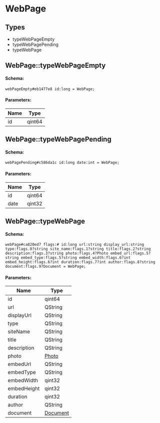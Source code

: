 # WebPage

## Types

* typeWebPageEmpty
* typeWebPagePending
* typeWebPage

## WebPage::typeWebPageEmpty

#### Schema:

`webPageEmpty#eb1477e8 id:long = WebPage;`

#### Parameters:

|Name|Type|
|----|----|
|id|qint64|

## WebPage::typeWebPagePending

#### Schema:

`webPagePending#c586da1c id:long date:int = WebPage;`

#### Parameters:

|Name|Type|
|----|----|
|id|qint64|
|date|qint32|

## WebPage::typeWebPage

#### Schema:

`webPage#ca820ed7 flags:# id:long url:string display_url:string type:flags.0?string site_name:flags.1?string title:flags.2?string description:flags.3?string photo:flags.4?Photo embed_url:flags.5?string embed_type:flags.5?string embed_width:flags.6?int embed_height:flags.6?int duration:flags.7?int author:flags.8?string document:flags.9?Document = WebPage;`

#### Parameters:

|Name|Type|
|----|----|
|id|qint64|
|url|QString|
|displayUrl|QString|
|type|QString|
|siteName|QString|
|title|QString|
|description|QString|
|photo|[Photo](photo.md)|
|embedUrl|QString|
|embedType|QString|
|embedWidth|qint32|
|embedHeight|qint32|
|duration|qint32|
|author|QString|
|document|[Document](document.md)|

